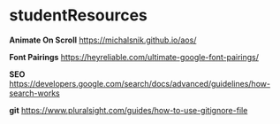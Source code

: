 # studentResources
__Animate On Scroll__
https://michalsnik.github.io/aos/

__Font Pairings__
https://heyreliable.com/ultimate-google-font-pairings/

__SEO__
https://developers.google.com/search/docs/advanced/guidelines/how-search-works

__git__
https://www.pluralsight.com/guides/how-to-use-gitignore-file

